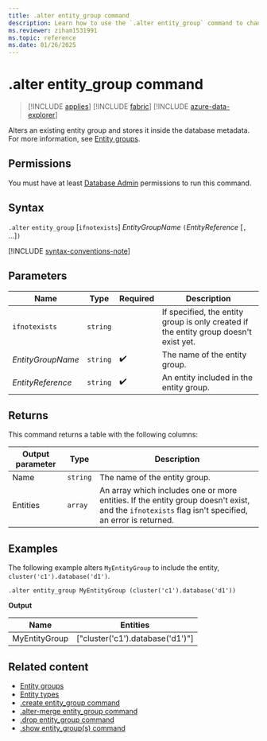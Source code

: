 ```yaml
---
title: .alter entity_group command
description: Learn how to use the `.alter entity_group` command to change an existing entity group.
ms.reviewer: ziham1531991
ms.topic: reference
ms.date: 01/26/2025
---
```



# .alter entity_group command

> [!INCLUDE [applies](../includes/applies-to-version/applies.md)] [!INCLUDE [fabric](../includes/applies-to-version/fabric.md)] [!INCLUDE [azure-data-explorer](../includes/applies-to-version/azure-data-explorer.md)]

Alters an existing entity group and stores it inside the database metadata. For more information, see [Entity groups](entity-groups.md).

## Permissions

You must have at least [Database Admin](../access-control/role-based-access-control.md) permissions to run this command.

## Syntax

`.alter` `entity_group` [`ifnotexists`] *EntityGroupName* `(`*EntityReference* [`,` ...]`)`

[!INCLUDE [syntax-conventions-note](../includes/syntax-conventions-note.md)]

## Parameters

|Name|Type|Required|Description|
|--|--|--|--|
| `ifnotexists` | `string` | | If specified, the entity group is only created if the entity group doesn't exist yet.|
|*EntityGroupName*| `string` | :heavy_check_mark:|The name of the entity group. |
|*EntityReference*| `string` | :heavy_check_mark:|An entity included in the entity group. |

## Returns

This command returns a table with the following columns:

|Output parameter |Type |Description|
|---|---|---|
|Name | `string` | The name of the entity group.|
|Entities | `array` | An array which includes one or more entities. If the entity group doesn't exist, and the `ifnotexists` flag isn't specified, an error is returned.|

## Examples

The following example alters `MyEntityGroup` to include the entity, `cluster('c1').database('d1')`.

```kusto
.alter entity_group MyEntityGroup (cluster('c1').database('d1'))
```

**Output**

|Name|Entities|
|---|---|
|MyEntityGroup|["cluster('c1').database('d1')"]|

## Related content

* [Entity groups](entity-groups.md)
* [Entity types](../query/schema-entities/index.md)
* [.create entity_group command](create-entity-group.md)
* [.alter-merge entity_group command](alter-merge-entity-group.md)
* [.drop entity_group command](drop-entity-group.md)
* [.show entity_group(s) command](show-entity-group.md)

